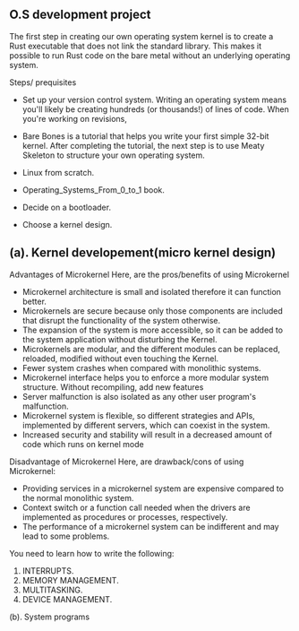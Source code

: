 ## O.S development project

The first step in creating our own operating system kernel is to create a Rust executable that does not link the standard library. This makes it possible to run Rust code on the bare metal without an underlying operating system.


Steps/ prequisites


- Set up your version control system. Writing an operating system means you'll likely be creating hundreds (or thousands!) of lines of code. When you're working on revisions,

- Bare Bones is a tutorial that helps you write your first simple 32-bit kernel. After completing the tutorial, the next step is to use Meaty Skeleton to structure your own operating system.

- Linux from scratch.

- Operating_Systems_From_0_to_1 book.

- Decide on a bootloader.

- Choose a kernel design.

## (a). Kernel developement(micro kernel design)

Advantages of Microkernel
Here, are the pros/benefits of using Microkernel

- Microkernel architecture is small and isolated therefore it can function better.
- Microkernels are secure because only those components are included that disrupt the functionality of the system otherwise.
- The expansion of the system is more accessible, so it can be added to the system application without disturbing the Kernel.
- Microkernels are modular, and the different modules can be replaced, reloaded, modified without even touching the Kernel.
- Fewer system crashes when compared with monolithic systems.
- Microkernel interface helps you to enforce a more modular system structure.
Without recompiling, add new features
- Server malfunction is also isolated as any other user program's malfunction.
- Microkernel system is flexible, so different strategies and APIs, implemented by different servers, which can coexist in the system.
- Increased security and stability will result in a decreased amount of code which runs on kernel mode

Disadvantage of Microkernel
Here, are drawback/cons of using Microkernel:

- Providing services in a microkernel system are expensive compared to the normal monolithic system.
- Context switch or a function call needed when the drivers are implemented as procedures or processes, respectively.
- The performance of a microkernel system can be indifferent and may lead to some problems.

You need to learn how to write the following:

1. INTERRUPTS.
2. MEMORY MANAGEMENT.
3. MULTITASKING.
4. DEVICE MANAGEMENT.


(b). System programs
